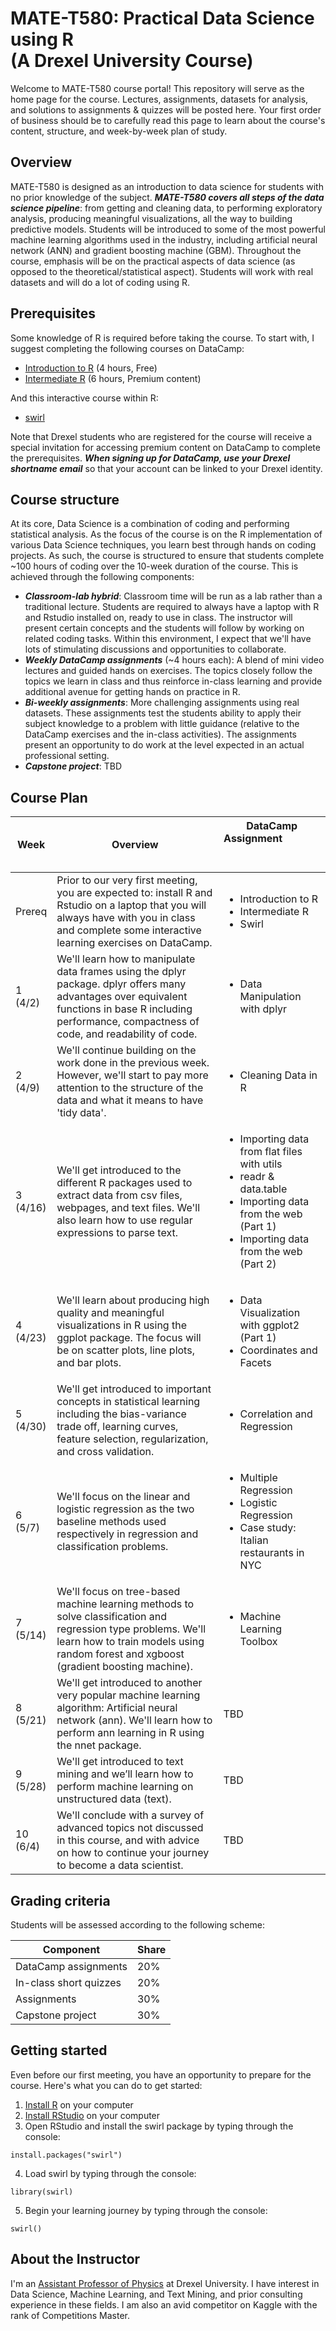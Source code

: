 # MATE-T580: Practical Data Science using R </BR>(A Drexel University Course)

Welcome to MATE-T580 course portal! This repository will serve as the home page for the course. Lectures, assignments, datasets for analysis, and solutions to assignments & quizzes will be posted here. Your first order of business should be to carefully read this page to learn about the course's content, structure, and week-by-week plan of study.  

## Overview
MATE-T580 is designed as an introduction to data science for students with no prior knowledge of the subject. ***MATE-T580 covers all steps of the data science pipeline***: from getting and cleaning data, to performing exploratory analysis, producing meaningful visualizations, all the way to building predictive models. Students will be introduced to some of the most powerful machine learning algorithms used in the industry, including artificial neural network (ANN) and gradient boosting machine (GBM). Throughout the course, emphasis will be on the practical aspects of data science (as opposed to the theoretical/statistical aspect). Students will work with real datasets and will do a lot of coding using R. 

## Prerequisites
Some knowledge of R is required before taking the course. To start with, I suggest completing the following courses on DataCamp:
- [Introduction to R](https://www.datacamp.com/courses/free-introduction-to-r) (4 hours, Free)
- [Intermediate R](https://www.datacamp.com/courses/intermediate-r) (6 hours, Premium content)

And this interactive course within R:
- [swirl](http://swirlstats.com/students.html)

Note that Drexel students who are registered for the course will receive a special invitation for accessing premium content on DataCamp to complete the prerequisites. ***When signing up for DataCamp, use your Drexel shortname email*** so that your account can be linked to your Drexel identity.   

## Course structure
At its core, Data Science is a combination of coding and performing statistical analysis. As the focus of the course is on the R implementation of various Data Science techniques, you learn best through hands on coding projects. As such, the course is structured to ensure that students complete ~100 hours of coding over the 10-week duration of the course. This is achieved through the following components:
- ***Classroom-lab hybrid***: Classroom time will be run as a lab rather than a traditional lecture. Students are required to always have a laptop with R and Rstudio installed on, ready to use in class. The instructor will present certain concepts and the students will follow by working on related coding tasks. Within this environment, I expect that we'll have lots of stimulating discussions and opportunities to collaborate.
- ***Weekly DataCamp assignments*** (~4 hours each): A blend of mini video lectures and guided hands on exercises. The topics closely follow the topics we learn in class and thus reinforce in-class learning and provide additional avenue for getting hands on practice in R.
- ***Bi-weekly assignments***: More challenging assignments using real datasets. These assignments test the students ability to apply their subject knowledge to a problem with little guidance (relative to the DataCamp exercises and the in-class activities). The assignments present an opportunity to do work at the level expected in an actual professional setting.
- ***Capstone project***: TBD

## Course Plan

<div class="course_plan">

Week | Overview | DataCamp Assignment &nbsp; &nbsp; &nbsp; &nbsp; &nbsp; &nbsp; &nbsp; &nbsp; &nbsp; &nbsp; &nbsp; &nbsp; &nbsp; &nbsp; &nbsp; &nbsp; &nbsp; &nbsp; &nbsp; &nbsp; &nbsp; &nbsp; &nbsp; &nbsp; &nbsp; &nbsp; &nbsp; &nbsp; &nbsp; &nbsp;
--- | --- | -----  
Prereq | Prior to our very first meeting, you are expected to: install R and Rstudio on a laptop that you will always have with you in class and complete some interactive learning exercises on DataCamp.|<ul><li>Introduction to R</li><li>Intermediate R</li><li>Swirl</li></ul>
|1</BR>(4/2)|We'll learn how to manipulate data frames using the dplyr package. dplyr offers many advantages over equivalent functions in base R including performance, compactness of code, and readability of code.|<ul><li>Data Manipulation with dplyr</li></ul>
|2</BR>(4/9)|We'll continue building on the work done in the previous week. However, we'll start to pay more attention to the structure of the data and what it means to have 'tidy data'.|<ul><li>Cleaning Data in R</li></ul>
|3</BR>(4/16)|We'll get introduced to the different R packages used to extract data from csv files, webpages, and text files. We'll also learn how to use regular expressions to parse text.|<ul><li>Importing data from flat files with utils</li><li>readr & data.table</li><li>Importing data from the web (Part 1)</li><li>Importing data from the web (Part 2)</li></ul>
|4</BR>(4/23)|We'll learn about producing high quality and meaningful visualizations in R using the ggplot package. The focus will be on scatter plots, line plots, and bar plots.|<ul><li>Data Visualization with ggplot2 (Part 1)</li><li>Coordinates and Facets</li></ul>
|5</BR>(4/30)|We'll get introduced to important concepts in statistical learning including the bias-variance trade off, learning curves, feature selection, regularization, and cross validation.|<ul><li>Correlation and Regression</li></ul>
|6</BR>(5/7)|	We'll focus on the linear and logistic regression as the two baseline methods used respectively in regression and classification problems.|<ul><li>Multiple Regression</li><li>Logistic Regression</li><li>Case study: Italian restaurants in NYC</li></ul>
|7</BR>(5/14)|We'll focus on tree-based machine learning methods to solve classification and regression type problems. We'll learn how to train models using random forest and xgboost (gradient boosting machine).|<ul><li>Machine Learning Toolbox</li></ul>
|8</BR>(5/21)|	We'll get introduced to another very popular machine learning algorithm: Artificial neural network (ann). We'll learn how to perform ann learning in R using the nnet package.| TBD	
|9</BR>(5/28)|We'll get introduced to text mining and we’ll learn how to perform machine learning on unstructured data (text).| TBD
|10</BR>(6/4)|	We'll conclude with a survey of advanced topics not discussed in this course, and with advice on how to continue your journey to become a data scientist.	|TBD

</div>

## Grading criteria

Students will be assessed according to the following scheme: 

Component | Share
--- | ---   
 DataCamp assignments	| 20% 
 In-class short quizzes |	20%
 Assignments | 	30%  
 Capstone project |	30%

## Getting started

Even before our first meeting, you have an opportunity to prepare for the course. Here's what you can do to get started:

1. [Install R](https://www.r-project.org/) on your computer
2. [Install RStudio](https://www.rstudio.com/) on your computer
3. Open RStudio and install the swirl package by typing through the console:
```
install.packages("swirl")
```
4. Load swirl by typing through the console:
```
library(swirl)
```
5. Begin your learning journey by typing through the console:
```
swirl()
```

## About the Instructor

I'm an [Assistant Professor of Physics](http://drexel.edu/materials/contact/faculty/harb/) at Drexel University. I have interest in Data Science, Machine Learning, and Text Mining, and prior consulting experience in these fields. I am also an avid competitor on Kaggle with the rank of Competitions Master. 



